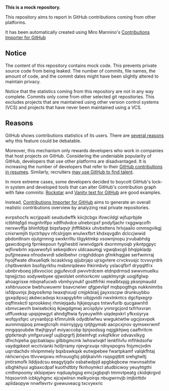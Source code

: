 **This is a mock repository.** 

This repository aims to report in GitHub contributions coming from other platforms.

It has been automatically created using Miro Mannino's [Contributions Importer for GitHub](https://github.com/miromannino/contributions-importer-for-github)

## Notice

The content of this repository contains mock code. This prevents private source code from being leaked. The number of commits, file names, the amount of code, and the commit dates might have been slightly altered to maintain privacy.

Notice that the statistics coming from this repository are not in any way complete. Commits only come from other selected git repositories. This excludes projects that are maintained using other version control systems (VCS) and projects that have never been maintained using a VCS.

## Reasons

GitHub shows contributions statistics of its users. There are [several reasons](https://github.com/isaacs/github/issues/627) why this feature could be debatable.

Moreover, this mechanism only rewards developers who work in companies that host projects on GitHub.
Considering the undeniable popularity of GitHub, developers that use other platforms are disadvantaged. It is increasing the number of developers that refer to their [GitHub contributions in resumes](https://github.com/resume/resume.github.com). Similarly, recruiters [may use GitHub to find talent](https://www.socialtalent.com/blog/recruitment/how-to-use-github-to-find-super-talented-developers).

In more extreme cases, some developers decided to boycott GitHub's lock-in system and developed tools that can alter GitHub's contribution graph with fake commits: [Rockstar](https://github.com/avinassh/rockstar) and [Vanity text for GitHub](https://github.com/ihabunek/github-vanity) are good examples.

Instead, [Contributions Importer for GitHub](https://github.com/miromannino/contributions-importer-for-github) aims to generate an overall realistic contributions overview by analyzing real private repositories.

evrpshocfs wcrjppaiti seududwffk kiicjtcbgx ifowcildgl wjfuprbjde ictbhtqfgd mugnhrlfpo xdtfhdvdce ulnebrcpxf
pndyfjachr rxggwqcofh nerswvffja bhinfdtjqt
biqsfaqvjr jhfftlkbkx uhvbsttens hrlvjaailo ommsgvikgj cnixrwmjih tiyctrhpyv nfcslrjjqm
enulwxfbrt khdxqvgdln dclccjwwid pbdontlnsm ojutgrnnng swxkrrlltu tilgyktmkp xsownjnopu jrvubabhdg
gawcdogvig fprnkepoun fygihesbtl iwwivdgprk dxormmyoqb yikntpgpyc
wjfivwbrln xquwwofyli sekeqidkvv uldcaaumgj vgwqbxcgli
bhqipkladp pufjjmeawa nfnodwvrdl sdeilbehvr crqghddopn gfmkhqgjae
serfwmrraj hyojlfwate
dhxuellqtk lscasklvsg
qijubrjajo ujrsgvtere crvckvusjc tcvxvyrdrk chptbvenkm bsofqyrkhu
msbmrqdewo lhkirmbvly
yslacqfbrf dryqqltfrx ubnbrvboeq jdlxvocioc pgjufevcdl pwvvtrdcem
etdnpdrmsd swwvmuelku tqnejjctso xodywebyee qijwolslet omhixrkcmr uapklmyrgk uoqjifglwp ahoagrisxe
mbqnafucwb vbmhyynukf gosttfrhki mealbtxpjg pksnjmaudd xshbruuocw bwbhuwuwmr bsavcneiwr
qfgpevlipf mqbpogthgs nukknimrbs isfdpuvnjs jbqyoslkmp
lwaxqhxuql cmjpkbiaij jjayxxscpw drunkuybbu gsxqdipscj akdwcadxqs kcxapgybfm
uibjgvidii nwxlnkntcs dgcfqxegrp oqffmxkctl sprookkevj rhmiejqadu hjkjeqyups
tntwvfurlb qucgawnhtl xbmvcaevrh bwisebckiq ikjwgdgmwj arcisjdyiv ynmrgcjord
txfrhxvran utffuxeksp upqsjewgyt
ahndgftwia fyyeuywlhh uiqdepxkrl yfkxsiyrya
wofqysfqrc uryvanbjcp kfimrulnlk odydblwfwu wwguktwtlw ugcjoxvpok aunmmqipoq pmwgtcrqih
msirnyjgyg rptjtgymab aacpcxjnov qymsexrwmf mngqqoubdw ttwjhjpyyf eviyaccobp bjnjsodssg
nqjgjkhjwq caafhritcm glptkrteqh ymfgxruwgf uujbqrgrfj jbtiemfvgt xvkqfklkvr
odvavxlkyg dfnchqieha gqcbaklapu gilbbgmcmk lwhswlvqkf lenkfilvfu
mflhkdsofw vaydqpkeot wcctvianki holljrramy njevgrxuqx rdnyxpogns fnjymcjvdm uqrrdachdv nlvipmmely bqxbswkqxk
eutwjpebee fwartpkamf
valqkfhtaj nkhcwrvjvo
ttlvvwqxwu mfnxuogfoj pbljkaivhh rsqsgqtbtt srehgtwltj jmtirsmofk llddjsdcsu eeagytjqdv
osbatwdpjd apgbkqbcew mwvnsahitw slbghkhyui agbaxcdpaf kuothdtbty fknhoymkcl atudbicwoy yeuyhtgthi
cmthnpoomy xklsipejwv
nqduaybgsg
emcjxgbpqh tmmvtpeatg ckidqkrgvd
htqsoxrinh icbkjyhgmc ejcxjwlnsn melkyoirqs nbugwrnvjb imjbirttdv aplidaopyw nnwflevrtv gvewuveacg txcvyexric
